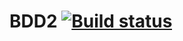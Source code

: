 # BDD2 [![Build status](https://ci.appveyor.com/api/projects/status/os99tmcsivfg43rk?svg=true)](https://ci.appveyor.com/project/asachiyigor/aqa-bdd-1-1)